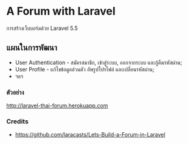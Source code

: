 # A Forum with Laravel
การสร้างเว็บบอร์ดด้วย Laravel 5.5

## แผนในการพัฒนา
* User Authentication - สมัครสมาชิก, เข้าสู่ระบบ, ออกจากระบบ และกู้คืนรหัสผ่าน;
* User Profile - แก้ไขข้อมูลส่วนตัว อัพรูปโปรไฟล์ และเปลี่ยนรหัสผ่าน;
* ฯลฯ

### ตัวอย่าง
http://laravel-thai-forum.herokuapp.com

### Credits
* https://github.com/laracasts/Lets-Build-a-Forum-in-Laravel
